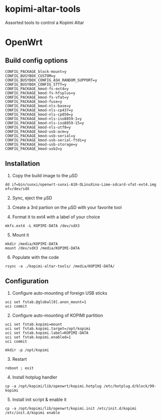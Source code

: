 kopimi-altar-tools
==================

Assorted tools to control a Kopimi Altar


OpenWrt
=======

Build config options
--------------------

```
CONFIG_PACKAGE_block-mount=y
CONFIG_BUSYBOX_CUSTOM=y
CONFIG_BUSYBOX_CONFIG_ASH_RANDOM_SUPPORT=y
CONFIG_BUSYBOX_CONFIG_STTY=y
CONFIG_PACKAGE_kmod-fs-ext4=y
CONFIG_PACKAGE_kmod-fs-hfsplus=y
CONFIG_PACKAGE_kmod-fs-vfat=y
CONFIG_PACKAGE_kmod-fuse=y
CONFIG_PACKAGE_kmod-nls-base=y
CONFIG_PACKAGE_kmod-nls-cp437=y
CONFIG_PACKAGE_kmod-nls-cp850=y
CONFIG_PACKAGE_kmod-nls-iso8859-1=y
CONFIG_PACKAGE_kmod-nls-iso8859-15=y
CONFIG_PACKAGE_kmod-nls-utf8=y
CONFIG_PACKAGE_kmod-usb-acm=y
CONFIG_PACKAGE_kmod-usb-serial=y
CONFIG_PACKAGE_kmod-usb-serial-ftdi=y
CONFIG_PACKAGE_kmod-usb-storage=y
CONFIG_PACKAGE_kmod-usb2=y
```

Installation
------------

1. Copy the build image to the µSD
```
dd if=bin/sunxi/openwrt-sunxi-A10-OLinuXino-Lime-sdcard-vfat-ext4.img of=/dev/sdX
```

2. Sync, eject the µSD

3. Create a 3rd partion on the µSD with your favorite tool

4. Format it to ext4 with a label of your choice
```
mkfs.ext4 -L KOPIMI-DATA /dev/sdX3
```

5. Mount it
```
mkdir /media/KOPIMI-DATA
mount /dev/sdX3 /media/KOPIMI-DATA
```

6. Populate with the code
```
rsync -a ./kopimi-altar-tools/ /media/KOPIMI-DATA/
```


Configuration
-------------

1. Configure auto-mounting of foreign USB sticks
```
uci set fstab.@global[0].anon_mount=1
uci commit
```

2. Configure auto-mounting of KOPIMI partition
```
uci set fstab.kopimi=mount
uci set fstab.kopimi.target=/opt/kopimi
uci set fstab.kopimi.label=KOPIMI-DATA
uci set fstab.kopimi.enabled=1
uci commit

mkdir -p /opt/kopimi
```

3. Restart
```
reboot ; exit
```

4. Install hotplug handler
```
cp -a /opt/kopimi/lib/openwrt/kopimi.hotplug /etc/hotplug.d/block/99-kopimi
```

5. Install init script & enable it
```
cp -a /opt/kopimi/lib/openwrt/kopimi.init /etc/init.d/kopimi
/etc/init.d/kopimi enable
```
